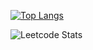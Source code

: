 [![Top Langs](https://github-readme-stats.vercel.app/api/top-langs/?username=fongchinghinunsw&layout=compact&langs_count=20)](https://github.com/anuraghazra/github-readme-stats)

![Leetcode Stats](https://leetcard.jacoblin.cool/fongchinghinunsw)
